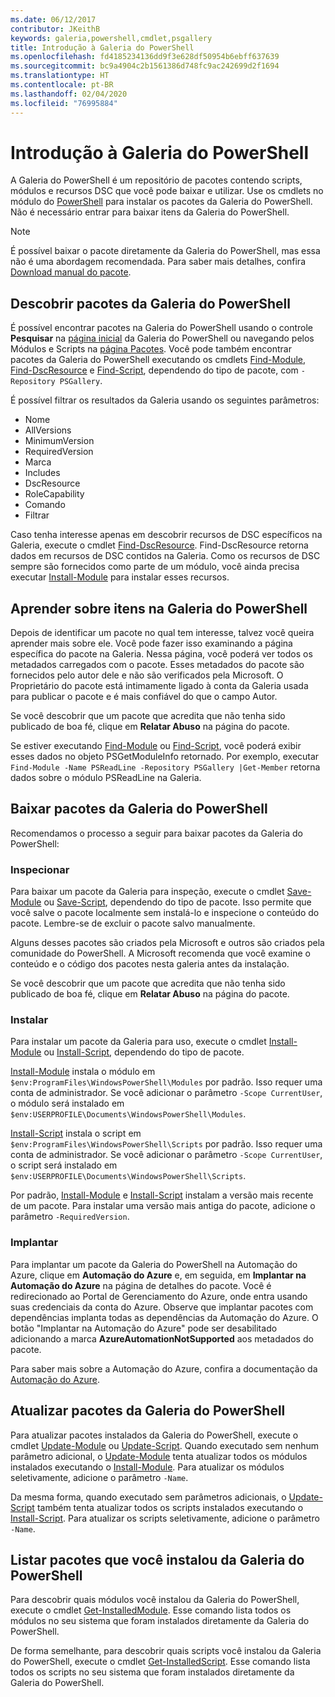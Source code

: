 ```yaml
---
ms.date: 06/12/2017
contributor: JKeithB
keywords: galeria,powershell,cmdlet,psgallery
title: Introdução à Galeria do PowerShell
ms.openlocfilehash: fd4185234136dd9f3e628df50954b6ebff637639
ms.sourcegitcommit: bc9a4904c2b1561386d748fc9ac242699d2f1694
ms.translationtype: HT
ms.contentlocale: pt-BR
ms.lasthandoff: 02/04/2020
ms.locfileid: "76995884"
---
```

# <a name="getting-started-with-the-powershell-gallery"></a>Introdução à Galeria do PowerShell

A Galeria do PowerShell é um repositório de pacotes contendo scripts, módulos e recursos DSC que você pode baixar e utilizar. Use os cmdlets no módulo do [PowerShell](/powershell/module/powershellget) para instalar os pacotes da Galeria do PowerShell. Não é necessário entrar para baixar itens da Galeria do PowerShell.

> [!NOTE]
> É possível baixar o pacote diretamente da Galeria do PowerShell, mas essa não é uma abordagem recomendada. Para saber mais detalhes, confira [Download manual do pacote](how-to/working-with-packages/manual-download.md).

## <a name="discovering-packages-from-the-powershell-gallery"></a>Descobrir pacotes da Galeria do PowerShell

É possível encontrar pacotes na Galeria do PowerShell usando o controle **Pesquisar** na [página inicial](https://www.powershellgallery.com) da Galeria do PowerShell ou navegando pelos Módulos e Scripts na [página Pacotes](https://www.powershellgallery.com/packages). Você pode também encontrar pacotes da Galeria do PowerShell executando os cmdlets [Find-Module][], [Find-DscResource] e [Find-Script][], dependendo do tipo de pacote, com `-Repository PSGallery`.

É possível filtrar os resultados da Galeria usando os seguintes parâmetros:

- Nome
- AllVersions
- MinimumVersion
- RequiredVersion
- Marca
- Includes
- DscResource
- RoleCapability
- Comando
- Filtrar

Caso tenha interesse apenas em descobrir recursos de DSC específicos na Galeria, execute o cmdlet [Find-DscResource][]. Find-DscResource retorna dados em recursos de DSC contidos na Galeria. Como os recursos de DSC sempre são fornecidos como parte de um módulo, você ainda precisa executar [Install-Module][] para instalar esses recursos.

## <a name="learning-about-packages-in-the-powershell-gallery"></a>Aprender sobre itens na Galeria do PowerShell

Depois de identificar um pacote no qual tem interesse, talvez você queira aprender mais sobre ele. Você pode fazer isso examinando a página específica do pacote na Galeria. Nessa página, você poderá ver todos os metadados carregados com o pacote. Esses metadados do pacote são fornecidos pelo autor dele e não são verificados pela Microsoft. O Proprietário do pacote está intimamente ligado à conta da Galeria usada para publicar o pacote e é mais confiável do que o campo Autor.

Se você descobrir que um pacote que acredita que não tenha sido publicado de boa fé, clique em **Relatar Abuso** na página do pacote.

Se estiver executando [Find-Module][] ou [Find-Script][], você poderá exibir esses dados no objeto PSGetModuleInfo retornado. Por exemplo, executar `Find-Module -Name PSReadLine -Repository PSGallery |Get-Member` retorna dados sobre o módulo PSReadLine na Galeria.

## <a name="downloading-packages-from-the-powershell-gallery"></a>Baixar pacotes da Galeria do PowerShell

Recomendamos o processo a seguir para baixar pacotes da Galeria do PowerShell:

### <a name="inspect"></a>Inspecionar

Para baixar um pacote da Galeria para inspeção, execute o cmdlet [Save-Module][] ou [Save-Script][], dependendo do tipo de pacote. Isso permite que você salve o pacote localmente sem instalá-lo e inspecione o conteúdo do pacote. Lembre-se de excluir o pacote salvo manualmente.

Alguns desses pacotes são criados pela Microsoft e outros são criados pela comunidade do PowerShell. A Microsoft recomenda que você examine o conteúdo e o código dos pacotes nesta galeria antes da instalação.

Se você descobrir que um pacote que acredita que não tenha sido publicado de boa fé, clique em **Relatar Abuso** na página do pacote.

### <a name="install"></a>Instalar

Para instalar um pacote da Galeria para uso, execute o cmdlet [Install-Module][] ou [Install-Script][], dependendo do tipo de pacote.

[Install-Module][] instala o módulo em `$env:ProgramFiles\WindowsPowerShell\Modules` por padrão.
Isso requer uma conta de administrador. Se você adicionar o parâmetro `-Scope CurrentUser`, o módulo será instalado em `$env:USERPROFILE\Documents\WindowsPowerShell\Modules`.

[Install-Script][] instala o script em `$env:ProgramFiles\WindowsPowerShell\Scripts` por padrão.
Isso requer uma conta de administrador. Se você adicionar o parâmetro `-Scope CurrentUser`, o script será instalado em `$env:USERPROFILE\Documents\WindowsPowerShell\Scripts`.

Por padrão, [Install-Module][] e [Install-Script][] instalam a versão mais recente de um pacote. Para instalar uma versão mais antiga do pacote, adicione o parâmetro `-RequiredVersion`.

### <a name="deploy"></a>Implantar

Para implantar um pacote da Galeria do PowerShell na Automação do Azure, clique em **Automação do Azure** e, em seguida, em **Implantar na Automação do Azure** na página de detalhes do pacote. Você é redirecionado ao Portal de Gerenciamento do Azure, onde entra usando suas credenciais da conta do Azure. Observe que implantar pacotes com dependências implanta todas as dependências da Automação do Azure. O botão "Implantar na Automação do Azure" pode ser desabilitado adicionando a marca **AzureAutomationNotSupported** aos metadados do pacote.

Para saber mais sobre a Automação do Azure, confira a documentação da [Automação do Azure](/azure/automation).

## <a name="updating-packages-from-the-powershell-gallery"></a>Atualizar pacotes da Galeria do PowerShell

Para atualizar pacotes instalados da Galeria do PowerShell, execute o cmdlet [Update-Module][] ou [Update-Script][]. Quando executado sem nenhum parâmetro adicional, o [Update-Module][] tenta atualizar todos os módulos instalados executando o [Install-Module][]. Para atualizar os módulos seletivamente, adicione o parâmetro `-Name`.

Da mesma forma, quando executado sem parâmetros adicionais, o [Update-Script][] também tenta atualizar todos os scripts instalados executando o [Install-Script][]. Para atualizar os scripts seletivamente, adicione o parâmetro `-Name`.

## <a name="list-packages-that-you-have-installed-from-the-powershell-gallery"></a>Listar pacotes que você instalou da Galeria do PowerShell

Para descobrir quais módulos você instalou da Galeria do PowerShell, execute o cmdlet [Get-InstalledModule][]. Esse comando lista todos os módulos no seu sistema que foram instalados diretamente da Galeria do PowerShell.

De forma semelhante, para descobrir quais scripts você instalou da Galeria do PowerShell, execute o cmdlet [Get-InstalledScript][]. Esse comando lista todos os scripts no seu sistema que foram instalados diretamente da Galeria do PowerShell.

[Find-DscResource]: /powershell/module/powershellget/Find-DscResource
[Find-Module]: /powershell/module/powershellget/Find-Module
[Find-Script]: /powershell/module/powershellget/Find-Script
[Get-InstalledModule]: /powershell/module/powershellget/Get-InstalledModule
[Get-InstalledScript]: /powershell/module/powershellget/Get-InstalledScript
[Install-Module]: /powershell/module/powershellget/Install-Module
[Install-Script]: /powershell/module/powershellget/Install-Script
[Publish-Module]: /powershell/module/powershellget/Publish-Module
[Publish-Script]: /powershell/module/powershellget/Publish-Script
[Register-PSRepository]: /powershell/module/powershellget/Register-Repository
[Save-Module]: /powershell/module/powershellget/Save-Module
[Save-Script]: /powershell/module/powershellget/Save-Script
[Update-Module]: /powershell/module/powershellget/Update-Module
[Update-Script]: /powershell/module/powershellget/Update-Script
